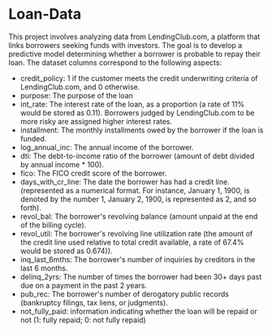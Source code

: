 # Loan-Data
This project involves analyzing data from LendingClub.com, a platform that links borrowers seeking funds with investors. The goal is to develop a predictive model determining whether a borrower is probable to repay their loan. The dataset columns correspond to the following aspects:

- credit_policy: 1 if the customer meets the credit underwriting criteria of LendingClub.com, and 0 otherwise.
- purpose: The purpose of the loan
- int_rate: The interest rate of the loan, as a proportion (a rate of 11% would be stored as 0.11). Borrowers judged by LendingClub.com to be more risky are assigned higher interest rates.
- installment: The monthly installments owed by the borrower if the loan is funded.
- log_annual_inc: The annual income of the borrower.
- dti: The debt-to-income ratio of the borrower (amount of debt divided by annual income * 100).
- fico: The FICO credit score of the borrower.
- days_with_cr_line: The date the borrower has had a credit line. (represented as a numerical format. For instance, January 1, 1900, is denoted by the number 1, January 2, 1900, is represented as 2, and so forth).
- revol_bal: The borrower's revolving balance (amount unpaid at the end of the billing cycle).
- revol_util: The borrower's revolving line utilization rate (the amount of the credit line used relative to total credit available, a rate of 67.4% would be stored as 0.674)).
- inq_last_6mths: The borrower's number of inquiries by creditors in the last 6 months.
- delinq_2yrs: The number of times the borrower had been 30+ days past due on a payment in the past 2 years.
- pub_rec: The borrower's number of derogatory public records (bankruptcy filings, tax liens, or judgments).
- not_fully_paid: information indicating whether the loan will be repaid or not (1: fully repaid; 0: not fully repaid)
